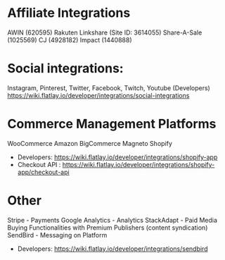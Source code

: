 <!-- TITLE: Product Integration Platforms -->
<!-- SUBTITLE: A quick summary of integrations -->


# Affiliate Integrations
AWIN (620595)
Rakuten Linkshare (Site ID: 3614055)
Share-A-Sale (1025569)
CJ (4928182)
Impact (1440888)
# Social integrations:
Instagram, Pinterest, Twitter, Facebook, Twitch, Youtube
(Developers) https://wiki.flatlay.io/developer/integrations/social-integrations

# Commerce Management Platforms
WooCommerce
Amazon
BigCommerce
Magneto
Shopify
* Developers: https://wiki.flatlay.io/developer/integrations/shopify-app
* Checkout API : https://wiki.flatlay.io/developer/integrations/shopify-app/checkout-api

# Other
Stripe - Payments
Google Analytics - Analytics
StackAdapt - Paid Media Buying Functionalities with Premium Publishers (content syndication)
SendBird - Messaging on Platform
* Developers: https://wiki.flatlay.io/developer/integrations/sendbird